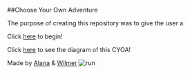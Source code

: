 ##Choose Your Own Adventure

The purpose of creating this repository was to give the user a

Click [here](run.md) to begin!

Click [here](https://docs.google.com/drawings/d/1ciBrzbwkNJ26UTMOrD1zgs4Kxy-peGJZXDB3_mXFsK4/edit?usp=sharing) to see the diagram of this CYOA!

Made by [Alana](https://github.com/AlanananL7377) & [Wilmer](https://github.com/WilmerU7899)
![run](run.png)
